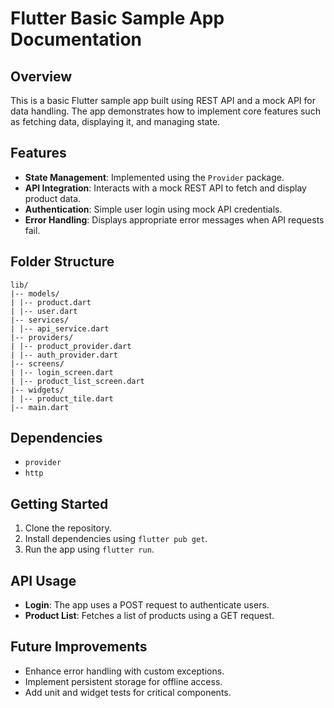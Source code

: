 # Flutter Basic Sample App Documentation

## Overview

This is a basic Flutter sample app built using REST API and a mock API for data handling. The app demonstrates how to implement core features such as fetching data, displaying it, and managing state.

## Features

- **State Management**: Implemented using the `Provider` package.
- **API Integration**: Interacts with a mock REST API to fetch and display product data.
- **Authentication**: Simple user login using mock API credentials.
- **Error Handling**: Displays appropriate error messages when API requests fail.

## Folder Structure
```
lib/
|-- models/
| |-- product.dart
| |-- user.dart
|-- services/
| |-- api_service.dart
|-- providers/
| |-- product_provider.dart
| |-- auth_provider.dart
|-- screens/
| |-- login_screen.dart
| |-- product_list_screen.dart
|-- widgets/
| |-- product_tile.dart
|-- main.dart
```

## Dependencies

- `provider`
- `http`

## Getting Started

1. Clone the repository.
2. Install dependencies using `flutter pub get`.
3. Run the app using `flutter run`.

## API Usage

- **Login**: The app uses a POST request to authenticate users.
- **Product List**: Fetches a list of products using a GET request.

## Future Improvements

- Enhance error handling with custom exceptions.
- Implement persistent storage for offline access.
- Add unit and widget tests for critical components.
